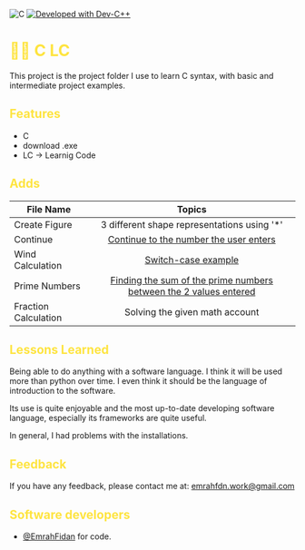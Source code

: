 
![C](https://img.shields.io/badge/Language-C-green.svg)
[![Developed with Dev-C++](https://img.shields.io/badge/Developed%20with-Dev--C%2B%2B-blue)](https://www.bloodshed.net/devcpp.html) 


<h1 style="color: #fee440;"> 👨‍💻 C LC </h1>

This project is the project folder I use to learn C syntax, with basic and intermediate project examples.


<h2 style="color: #fee440;"> Features </h1>

- C
- download .exe
- LC -> Learnig Code 

<h2 style="color: #fee440;"> Adds </h1>


| File Name | Topics                                                                        |
| ----- | :-------------------------------------------------------------------------------------------------------------------------------------------------: |
| Create Figure    | 3 different shape representations using '*'                   |
| Continue    | [Continue to the number the user enters](https://drive.google.com/file/d/1djk30d7MkoBeFdmQ1h7ng0P1dACiotHe/view?usp=sharing)                                  |
| Wind Calculation    |                     [Switch-case example](https://drive.google.com/file/d/13uFC_6mlbs2na5gtac034trMOjhvK5P_/view?usp=sharing)                             |
| Prime Numbers   |                                            [Finding the sum of the prime numbers between the 2 values entered](https://drive.google.com/file/d/1deyYCjlbyu11AkkuIWUzvurHIO2pVEJ6/view?usp=sharing)                                             |
| Fraction Calculation    | Solving the given math account|



<h2 style="color: #fee440;"> Lessons Learned </h1>

Being able to do anything with a software language. I think it will be used more than python over time. I even think it should be the language of introduction to the software.

Its use is quite enjoyable and the most up-to-date developing software language, especially its frameworks are quite useful. 

In general, I had problems with the installations.


<h2 style="color: #fee440;"> Feedback </h1>

If you have any feedback, please contact me at: emrahfdn.work@gmail.com



<h2 style="color: #fee440;"> Software developers </h1>

- [@EmrahFidan](https://github.com/EmrahFidan)  for code.

  
